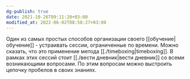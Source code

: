 ```yaml
---
dg-publish: true
date: 2021-10-26T09:11:20+03:00
modified_at: 2022-06-02T08:50:27+03:00
---
```


Один из самых простых способов организации своего [[обучение|обучение]] - устраивать сессии, ограниченные по времени. Можно сказать, что это применение метода [[./timeboxing|timeboxing]]. В рамках этих сессий стоит [[./вести дневник|вести дневник]] со всеми возникающими вопросами. По этим вопросам можно выстроить цепочку пробелов в своих знаниях. 
